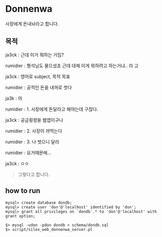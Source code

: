 Donnenwa
========
사장에게 돈내놔라고 합니다.

## 목적

ja3ck : 근데 이거 뭐하는 거임?

rumidier : 형석님도 물으셨죠 근데 대체 이게 뭐하려고 하는거냐.. 라
고

ja3ck : 영어로 subject, 목적 목표

rumidier : 공적인 돈을 내꺼로 썻다

ja3k : 아

rumidier : 1. 사장에게 돈달라고 해야는데 구찮다.

ja3ck : 공금횡령용 웹앱이구나

rumidier : 2. 사장이 까먹는다

rumidier : 3. 나 썻으니 달라

rumidier : 요거때문에...

ja3ck : ㅇㅇ

> 그렇다고 합니다.

## how to run

	mysql> create database dondb;
	mysql> create user 'don'@'localhost' identified by 'don';
	mysql> grant all privileges on `dondb`.* to 'don'@'localhost' with grant option;
	
	$> mysql -udon -pdon dondb < schema/dondb.sql 
	$> script/silex_web_donnenwa_server.pl
